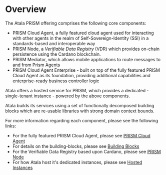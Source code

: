 # Overview

The Atala PRISM offering comprises the following core components:

- PRISM Cloud Agent, a fully featured cloud agent used for interacting with other agents in the realm of Self-Sovereign-Identity (SSI) in a standards-based and interoperable way
- PRISM Node, a *Verifiable Data Registry* (VDR) which provides on-chain persistence using the Cardano blockchain.
- PRISM Mediator, which allows mobile applications to route messages to and from Prism Agents
- PRISM Cloud Agent Enterprise - built on top of the fully featured PRISM Cloud Agent as its foundation, providing additional capabilities and enterprise-ready business controller logic

Atala offers a hosted service for PRISM, which provides a dedicated - single-tenant instance - powered by the above components.

Atala builds its services using a set of functionally decomposed building blocks which are re-usable libraries with strong domain context bounds.  

For more information regarding each component, please see the following links:
  - For the fully featured PRISM Cloud Agent, please see [PRISM Cloud Agent](prism-cloud-agent/overview)
  - For details on the building-blocks, please see [Building Blocks](prism-cloud-agent/building-blocks)
  - For the Verifiable Data Registry based upon Cardano, please see [PRISM Node](prism-node)
  - For how Atala host it's dedicated instances, please see [Hosted Instances](infrastructure/hosted-instances)
